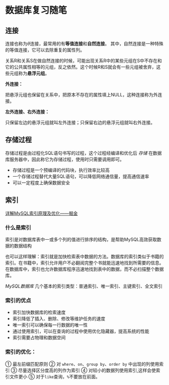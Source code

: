 # 数据库复习随笔

## 连接

连接也称为$\theta$连接，最常用的有**等值连接**和**自然连接**。
其中，自然连接是一种特殊的等值连接，它可以去除重复的属性列。

关系R和关系S在做自然连接的时候，可能出现关系R中的某些元组在S中不存在和它的公共属性相等的元组，反之依然。这个时候R和S就会有一些元组被舍弃，这些元组称为**悬浮元组**。

**外连接：**

把悬浮元组也保留在关系中，把原本不存在的属性填上NULL，这种连接称为外连接。

**左外连接、右外连接：**

只保留左边的悬浮元组就叫左外连接；只保留右边的悬浮元组就叫右外连接。

## 存储过程

存储过程是由过程化SQL语句书写的过程，这个过程经编译和优化后 _存储_ 在数据库服务器中，因此称它为存储过程，使用时只需要调用即可。

* 存储过程是一个预编译的代码块，执行效率比较高
* 一个存储过程替代大量SQL语句，可以降低网络通信量，提高通信速率
* 可以一定程度上确保数据安全

## 索引

[详解MySQL索引原理及优化——掘金](https://juejin.im/post/5d4d82caf265da039c6360ff#什么是索引)

### 什么是索引

索引是对数据库表中一或多个列的值进行排序的结构，是帮助MySQL高效获取数据的数据结构

也可以这样理解：索引就是加快检索表中数据的方法。数据库的索引类似于书籍的索引。在书籍中，索引允许用户不必翻阅完整个书就能迅速地找到所需要的信息。在数据库中，索引也允许数据库程序迅速地找到表中的数据，而不必扫描整个数据库。

_MySQL数据库_ 几个基本的索引类型：普通索引、唯一索引、主键索引、全文索引

### 索引的优点

* 索引加快数据库的检索速度
* 索引降低了插入、删除、修改等维护任务的速度
* 唯一索引可以确保每一行数据的唯一性
* 通过使用索引，可以在查询的过程中使用优化隐藏器，提高系统的性能
* 索引需要占物理和数据空间

### 索引的优化：

① 最左前缀匹配原则
② 对 `where`、`on`、`group by`、`order by` 中出现的列使用索引
③ 尽量选择区分度高的列作为索引
④ 对较小的数据列使用索引,这样会使索引文件更小
⑤ 对于`like`查询，`%`不要放在前面。


